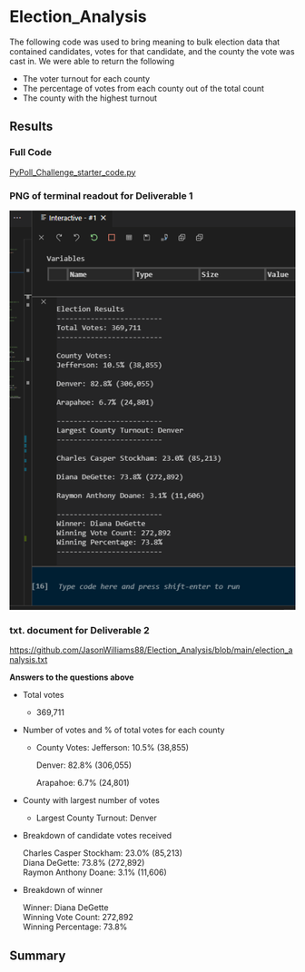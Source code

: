 # Election_Analysis
The following code was used to bring meaning to bulk election data that contained candidates, votes for that candidate, and the county the vote was cast in.
We were able to return the following
* The voter turnout for each county
* The percentage of votes from each county out of the total count
* The county with the highest turnout

## Results


### Full Code

[PyPoll_Challenge_starter_code.py](https://github.com/JasonWilliams88/Election_Analysis/blob/main/PyPoll_Challenge_starter_code.py)


### PNG of terminal readout for Deliverable 1

![Election_Analysis/blob/main/Deliverable1.png](https://github.com/JasonWilliams88/Election_Analysis/blob/main/Deliverable1.png)



### txt. document for Deliverable 2

https://github.com/JasonWilliams88/Election_Analysis/blob/main/election_analysis.txt



__Answers to the questions above__

* Total votes 

    - 369,711
    
    
* Number of votes and % of total votes for each county

  - County Votes:
    Jefferson: 10.5% (38,855)
    
    Denver: 82.8% (306,055)
    
    Arapahoe: 6.7% (24,801)

* County with largest number of votes

    - Largest County Turnout: Denver
    
* Breakdown of candidate votes received
    
    Charles Casper Stockham: 23.0% (85,213) \
    Diana DeGette: 73.8% (272,892) \
    Raymon Anthony Doane: 3.1% (11,606) 
    
 * Breakdown of winner
 
    Winner: Diana DeGette \
    Winning Vote Count: 272,892 \
    Winning Percentage: 73.8%



## Summary
